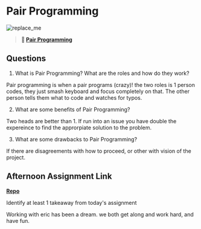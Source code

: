 # Pair Programming

![replace_me](https://codeworks.blob.core.windows.net/public/assets/img/illustrations/placeholder.svg)

> **📖 [Pair Programming](https://codeworksacademy.com/fs-student-guide/resources/wk7/01-Pair-Programming)**

## Questions

1. What is Pair Programming? What are the roles and how do they work?

Pair programming is when a pair programs (crazy)! the two roles is 1 person codes, they just smash keyboard and focus completely on that. The other person tells them what to code and watches for typos. 

2. What are some benefits of Pair Programming?

Two heads are better than 1. If run into an issue you have double the expereince to find the approrpiate solution to the problem. 

3. What are some drawbacks to Pair Programming?

If there are disagreements with how to proceed, or other with vision of the project. 

## Afternoon Assignment Link

**[Repo](https://github.com/mykealw/<ASSIGNMENT_REPO>)**

Identify at least 1 takeaway from today's assignment

Working with eric has been a dream. we both get along and work hard, and have fun. 